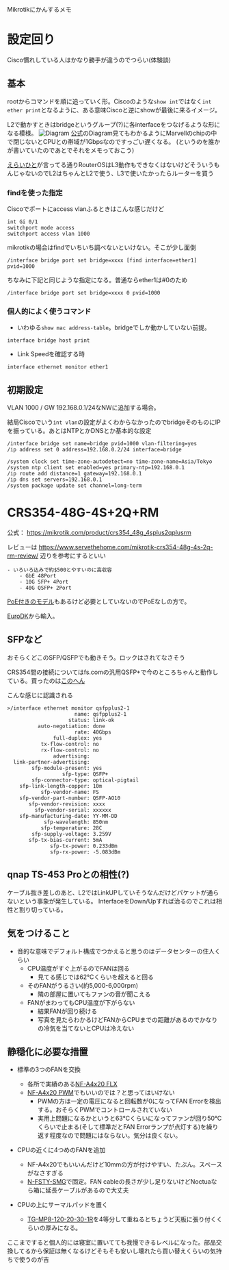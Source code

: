 Mikrotikにかんするメモ

# 設定回り
Cisco慣れしている人はかなり勝手が違うのでつらい(体験談)

## 基本
rootからコマンドを順に追っていく形。Ciscoのような`show int`ではなく`int ether print`となるように、ある意味Ciscoと逆にshowが最後に来るイメージ。

L2で動かすときはbridgeというグループ(?)に各interfaceをつなげるような形になる模様。
![Diagram](https://i.mt.lv/cdn/product_files/CRS354-48G-4Splus2Qplus_200122.png)
[公式](https://mikrotik.com/product/crs354_48g_4splus2qplusrm)のDiagram見てもわかるようにMarvellのchipの中で閉じないとCPUとの帯域が1Gbpsなのですっごい遅くなる。
(というのを誰かが書いていたのであとでそれをメモっておこう)

[えらいひと](https://www.rb-ug.jp/blog/2674.html)が言ってる通りRouterOSはL3動作もできなくはないけどそういうもんじゃないのでL2はちゃんとL2で使う、L3で使いたかったらルーターを買う

### findを使った指定
Ciscoでポートにaccess vlanふるときはこんな感じだけど
```
int Gi 0/1
switchport mode access
switchport access vlan 1000
```

mikrotikの場合はfindでいちいち調べないといけない。そこが少し面倒
```
/interface bridge port set bridge=xxxx [find interface=ether1] pvid=1000
```
ちなみに下記と同じような指定になる。普通ならether1は#0のため
```
/interface bridge port set bridge=xxxx 0 pvid=1000
```

### 個人的によく使うコマンド
- いわゆる`show mac address-table`。bridgeでしか動かしていない前提。
```
interface bridge host print
```
- Link Speedを確認する時
```
interface ethernet monitor ether1
```


## 初期設定
VLAN 1000 / GW 192.168.0.1/24なNWに追加する場合。

結局Ciscoでいう`int vlan`の設定がよくわからなかったのでbridgeそのものにIPを振っている。あとはNTPとかDNSとか基本的な設定

```
/interface bridge set name=bridge pvid=1000 vlan-filtering=yes
/ip address set 0 address=192.168.0.2/24 interface=bridge

/system clock set time-zone-autodetect=no time-zone-name=Asia/Tokyo
/system ntp client set enabled=yes primary-ntp=192.168.0.1
/ip route add distance=1 gateway=192.168.0.1
/ip dns set servers=192.168.0.1
/system package update set channel=long-term
```


# CRS354-48G-4S+2Q+RM
公式： https://mikrotik.com/product/crs354_48g_4splus2qplusrm

レビューは https://www.servethehome.com/mikrotik-crs354-48g-4s-2q-rm-review/ 辺りを参考にするといい

    - いろいろ込みで約$500とやすいのに高収容
        - GbE 48Port
        - 10G SFP+ 4Port
        - 40G QSFP+ 2Port

[PoE付きのモデル](https://mikrotik.com/product/crs354_48p_4s_2q_rm)もあるけど必要としていないのでPoEなしの方で。

[EuroDK](https://www.eurodk.com/en/products/mikrotik)から輸入。

## SFPなど
おそらくどこのSFP/QSFPでも動きそう。ロックはされてなさそう

CRS354間の接続についてはfs.comの汎用QSFP+で今のところちゃんと動作している。買ったのは[このへん](https://www.fs.com/jp/products/74591.html?attribute=1696)

こんな感じに認識される
```
>/interface ethernet monitor qsfpplus2-1
                      name: qsfpplus2-1
                    status: link-ok
          auto-negotiation: done
                      rate: 40Gbps
               full-duplex: yes
           tx-flow-control: no
           rx-flow-control: no
               advertising: 
  link-partner-advertising: 
        sfp-module-present: yes
                  sfp-type: QSFP+
        sfp-connector-type: optical-pigtail
    sfp-link-length-copper: 10m
           sfp-vendor-name: FS
    sfp-vendor-part-number: QSFP-AO10
       sfp-vendor-revision: xxxx
         sfp-vendor-serial: xxxxxx
    sfp-manufacturing-date: YY-MM-DD
            sfp-wavelength: 850nm
           sfp-temperature: 28C
        sfp-supply-voltage: 3.259V
       sfp-tx-bias-current: 5mA
              sfp-tx-power: 0.233dBm
              sfp-rx-power: -5.083dBm
```

## qnap TS-453 Proとの相性(?)
ケーブル抜き差しのあと、L2ではLinkUPしていそうなんだけどパケットが通らないという事象が発生している。
InterfaceをDown/Upすれば治るのでこれは相性と割り切っている。

## 気をつけること
- 音的な意味でデフォルト構成でつかえると思うのはデータセンターの住人くらい
    - CPU温度がすぐ上がるのでFANは回る
        - 見てる感じでは62℃くらいを超えると回る
    - そのFANがうるさい(約5,000-6,000rpm)
        - 隣の部屋に置いてもファンの音が聞こえる
    - FANがまわってもCPU温度が下がらない
        - 結果FANが回り続ける
        - 写真を見たらわかるけどFANからCPUまでの距離があるのでかなりの冷気を当てないとCPUは冷えない

## 静穏化に必要な措置
- 標準の3つのFANを交換
    - 各所で実績のある[NF-A4x20 FLX](https://noctua.at/en/nf-a4x20-flx)
    - [NF-A4x20 PWM](https://noctua.at/en/nf-a4x20-pwm)でもいいのでは？と思ってはいけない
        - PWMの方は一定の電圧になると回転数が0になってFAN Errorを検出する。おそらくPWMでコントロールされていない
        - 実用上問題になるかというと63℃くらいになってファンが回り50℃くらいで止まる(そして標準だとFAN Errorランプが点灯する)を繰り返す程度なので問題にはならない。気分は良くない。

- CPUの近くに4つめのFANを追加
    - NF-A4x20でもいいんだけど10mmの方が付けやすい、たぶん。スペースがなさすぎる
    - [N-FSTY-SMG](http://www.nagao-ss.co.jp/original53.html)で固定。FAN cableの長さが少し足りないけどNoctuaなら箱に延長ケーブルがあるので大丈夫

- CPUの上にサーマルパッドを置く
    - [TG-MP8-120-20-30-1R](https://www.shinwa-sangyo.co.jp/products/thermal-sheet/tg-mp8-120-20-30-1r)を4等分して重ねるとちょうど天板に張り付くくらいの厚みになる。

ここまですると個人的には寝室に置いてても我慢できるレベルになった。部品交換してるから保証は無くなるけどそもそも安いし壊れたら買い替えくらいの気持ちで使うのが吉